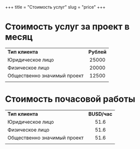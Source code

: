 +++
title = "Стоимость услуг"
slug = "price"
+++

# Стоимость услуг за проект в месяц

|||
| :---        |    :----:   |
| **Тип клиента** | **Рублей** |
| Юридическое лицо | 25000 |
| Физическое лицо | 20000 |
| Общественно значимый проект | 12500 |
|||
# Стоимость почасовой работы

|||
| :---        |  :----: |
| **Тип клиента** | **BUSD/час** |
| Юридическое лицо | 51.6 |
| Физическое лицо | 51.6 |
| Общественно значимый проект | 51.6 |
|||
